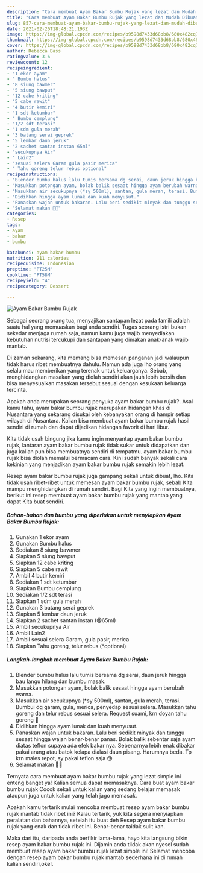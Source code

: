 ```yaml
---
description: "Cara membuat Ayam Bakar Bumbu Rujak yang lezat dan Mudah Dibuat"
title: "Cara membuat Ayam Bakar Bumbu Rujak yang lezat dan Mudah Dibuat"
slug: 857-cara-membuat-ayam-bakar-bumbu-rujak-yang-lezat-dan-mudah-dibuat
date: 2021-02-26T18:48:21.193Z
image: https://img-global.cpcdn.com/recipes/b9598d7433d68bb8/680x482cq70/ayam-bakar-bumbu-rujak-foto-resep-utama.jpg
thumbnail: https://img-global.cpcdn.com/recipes/b9598d7433d68bb8/680x482cq70/ayam-bakar-bumbu-rujak-foto-resep-utama.jpg
cover: https://img-global.cpcdn.com/recipes/b9598d7433d68bb8/680x482cq70/ayam-bakar-bumbu-rujak-foto-resep-utama.jpg
author: Rebecca Bass
ratingvalue: 3.6
reviewcount: 12
recipeingredient:
- "1 ekor ayam"
- " Bumbu halus"
- "8 siung bawmer"
- "5 siung bawput"
- "12 cabe kriting"
- "5 cabe rawit"
- "4 butir kemiri"
- "1 sdt ketumbar"
- " Bumbu cemplung"
- "1/2 sdt terasi"
- "1 sdm gula merah"
- "3 batang serai geprek"
- "5 lembar daun jeruk"
- "2 sachet santan instan 65ml"
- "secukupnya Air"
- " Lain2"
- "sesuai selera Garam gula pasir merica"
- " Tahu goreng telur rebus optional"
recipeinstructions:
- "Blender bumbu halus lalu tumis bersama dg serai, daun jeruk hingga bau langu hilang dan bumbu masak."
- "Masukkan potongan ayam, bolak balik sesaat hingga ayam berubah warna."
- "Masukkan air secukupnya (*sy 500ml), santan, gula merah, terasi. Bumbui dg garam, gula, merica, penyedap sesuai selera. Masukkan tahu goreng dan telur rebus sesuai selera. Request suami, krn doyan tahu goreng 🤭"
- "Didihkan hingga ayam lunak dan kuah menyusut."
- "Panaskan wajan untuk bakaran. Lalu beri sedikit minyak dan tunggu sesaat hingga wajan benar-benar panas. Bolak balik sebentar saja ayam diatas teflon supaya ada efek bakar nya. Sebenarnya lebih enak dibakar pakai arang atau batok kelapa dialasi daun pisang. Harumnya beda. Tp krn males repot, sy pakai teflon saja 😘"
- "Selamat makan 🍚🍗"
categories:
- Resep
tags:
- ayam
- bakar
- bumbu

katakunci: ayam bakar bumbu 
nutrition: 211 calories
recipecuisine: Indonesian
preptime: "PT25M"
cooktime: "PT58M"
recipeyield: "4"
recipecategory: Dessert

---
```



![Ayam Bakar Bumbu Rujak](https://img-global.cpcdn.com/recipes/b9598d7433d68bb8/680x482cq70/ayam-bakar-bumbu-rujak-foto-resep-utama.jpg)

Sebagai seorang orang tua, menyajikan santapan lezat pada famili adalah suatu hal yang memuaskan bagi anda sendiri. Tugas seorang istri bukan sekedar menjaga rumah saja, namun kamu juga wajib menyediakan kebutuhan nutrisi tercukupi dan santapan yang dimakan anak-anak wajib mantab.

Di zaman  sekarang, kita memang bisa memesan panganan jadi walaupun tidak harus ribet membuatnya dahulu. Namun ada juga lho orang yang selalu mau memberikan yang terenak untuk keluarganya. Sebab, menghidangkan masakan yang diolah sendiri akan jauh lebih bersih dan bisa menyesuaikan masakan tersebut sesuai dengan kesukaan keluarga tercinta. 



Apakah anda merupakan seorang penyuka ayam bakar bumbu rujak?. Asal kamu tahu, ayam bakar bumbu rujak merupakan hidangan khas di Nusantara yang sekarang disukai oleh kebanyakan orang di hampir setiap wilayah di Nusantara. Kalian bisa membuat ayam bakar bumbu rujak hasil sendiri di rumah dan dapat dijadikan hidangan favorit di hari libur.

Kita tidak usah bingung jika kamu ingin menyantap ayam bakar bumbu rujak, lantaran ayam bakar bumbu rujak tidak sukar untuk didapatkan dan juga kalian pun bisa membuatnya sendiri di tempatmu. ayam bakar bumbu rujak bisa diolah memalui bermacam cara. Kini sudah banyak sekali cara kekinian yang menjadikan ayam bakar bumbu rujak semakin lebih lezat.

Resep ayam bakar bumbu rujak juga gampang sekali untuk dibuat, lho. Kita tidak usah ribet-ribet untuk memesan ayam bakar bumbu rujak, sebab Kita mampu menghidangkan di rumah sendiri. Bagi Kita yang ingin membuatnya, berikut ini resep membuat ayam bakar bumbu rujak yang mantab yang dapat Kita buat sendiri.

<!--inarticleads1-->

##### Bahan-bahan dan bumbu yang diperlukan untuk menyiapkan Ayam Bakar Bumbu Rujak:

1. Gunakan 1 ekor ayam
1. Gunakan  Bumbu halus
1. Sediakan 8 siung bawmer
1. Siapkan 5 siung bawput
1. Siapkan 12 cabe kriting
1. Siapkan 5 cabe rawit
1. Ambil 4 butir kemiri
1. Sediakan 1 sdt ketumbar
1. Siapkan  Bumbu cemplung
1. Sediakan 1/2 sdt terasi
1. Siapkan 1 sdm gula merah
1. Gunakan 3 batang serai geprek
1. Siapkan 5 lembar daun jeruk
1. Siapkan 2 sachet santan instan (@65ml)
1. Ambil secukupnya Air
1. Ambil  Lain2
1. Ambil sesuai selera Garam, gula pasir, merica
1. Siapkan  Tahu goreng, telur rebus (*optional)




<!--inarticleads2-->

##### Langkah-langkah membuat Ayam Bakar Bumbu Rujak:

1. Blender bumbu halus lalu tumis bersama dg serai, daun jeruk hingga bau langu hilang dan bumbu masak.
1. Masukkan potongan ayam, bolak balik sesaat hingga ayam berubah warna.
1. Masukkan air secukupnya (*sy 500ml), santan, gula merah, terasi. Bumbui dg garam, gula, merica, penyedap sesuai selera. Masukkan tahu goreng dan telur rebus sesuai selera. Request suami, krn doyan tahu goreng 🤭
1. Didihkan hingga ayam lunak dan kuah menyusut.
1. Panaskan wajan untuk bakaran. Lalu beri sedikit minyak dan tunggu sesaat hingga wajan benar-benar panas. Bolak balik sebentar saja ayam diatas teflon supaya ada efek bakar nya. Sebenarnya lebih enak dibakar pakai arang atau batok kelapa dialasi daun pisang. Harumnya beda. Tp krn males repot, sy pakai teflon saja 😘
1. Selamat makan 🍚🍗




Ternyata cara membuat ayam bakar bumbu rujak yang lezat simple ini enteng banget ya! Kalian semua dapat memasaknya. Cara buat ayam bakar bumbu rujak Cocok sekali untuk kalian yang sedang belajar memasak ataupun juga untuk kalian yang telah jago memasak.

Apakah kamu tertarik mulai mencoba membuat resep ayam bakar bumbu rujak mantab tidak ribet ini? Kalau tertarik, yuk kita segera menyiapkan peralatan dan bahannya, setelah itu buat deh Resep ayam bakar bumbu rujak yang enak dan tidak ribet ini. Benar-benar taidak sulit kan. 

Maka dari itu, daripada anda berfikir lama-lama, hayo kita langsung bikin resep ayam bakar bumbu rujak ini. Dijamin anda tiidak akan nyesel sudah membuat resep ayam bakar bumbu rujak lezat simple ini! Selamat mencoba dengan resep ayam bakar bumbu rujak mantab sederhana ini di rumah kalian sendiri,oke!.

